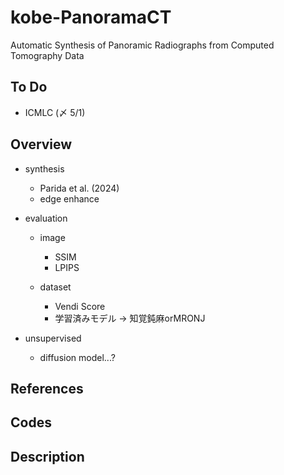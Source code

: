# kobe-PanoramaCT

Automatic Synthesis of Panoramic Radiographs from Computed Tomography Data

## To Do

* ICMLC (〆 5/1) 

## Overview

* synthesis
  * Parida et al. (2024)
  * edge enhance
  
* evaluation
  * image
    * SSIM
    * LPIPS

  * dataset
    * Vendi Score
    * 学習済みモデル -> 知覚鈍麻orMRONJ

* unsupervised
  * diffusion model...?

## References
 
## Codes

## Description
